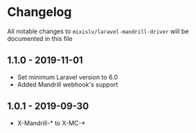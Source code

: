 # Changelog

All notable changes to `mixislv/laravel-mandrill-driver` will be documented in this file

## 1.1.0 - 2019-11-01
- Set minimum Laravel version to 6.0
- Added Mandrill webhook's support

## 1.0.1 - 2019-09-30
- X-Mandrill-* to X-MC-*
 
